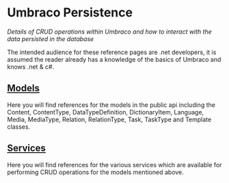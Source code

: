 # Umbraco Persistence

_Details of CRUD operations within Umbraco and how to interact with the data persisted in the database_

The intended audience for these reference pages are .net developers, it is assumed the reader already has a knowledge of the basics of Umbraco and knows .net & c#.

## [Models](Models/index.md)
Here you will find references for the models in the public api including the Content, ContentType, DataTypeDefinition, DictionaryItem, Language, Media, MediaType, Relation, RelationType, Task, TaskType and Template classes. 

## [Services](Services/index.md)
Here you will find references for the various services which are available for performing CRUD operations for the models mentioned above. 